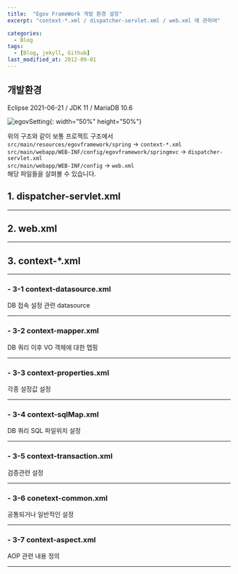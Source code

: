 ```yaml
---
title:  "Egov FrameWork 개발 환경 설정"
excerpt: "context-*.xml / dispatcher-servlet.xml / web.xml 에 관하여"

categories:
  - Blog
tags:
  - [Blog, jekyll, Github]
last_modified_at: 2012-09-01
---
```




## 개발환경
Eclipse 2021-06-21 / JDK 11 / MariaDB 10.6

![egovSetting](https://user-images.githubusercontent.com/60166805/132089102-5d559296-55d6-4993-a45d-4908da88369d.PNG){: width="50%" height="50%"}

위의 구조와 같이 보통 프로젝트 구조에서<br>
`src/main/resources/egovframework/spring` -> `context-*.xml`<br>
 `src/main/webapp/WEB-INF/config/egovframework/springmvc` -> `dispatcher-servlet.xml`<br>
 `src/main/webapp/WEB-INF/config` -> `web.xml`<br>
 해당 파일들을 살펴볼 수 있습니다.


## 1. dispatcher-servlet.xml

---
## 2. web.xml

---
## 3. context-*.xml

---
### - 3-1 context-datasource.xml
   DB 접속 설정 관련 datasource

---
### - 3-2 context-mapper.xml
   DB 쿼리 이후 VO 객체에 대한 맵핑

---
### - 3-3 context-properties.xml
   각종 설정값 설정

---
### - 3-4 context-sqlMap.xml
   DB 쿼리 SQL 파일위치 설정

---
### - 3-5 context-transaction.xml
   검증관련 설정

---
### - 3-6 conetext-common.xml
   공통되거나 일반적인 설정

---
### - 3-7 context-aspect.xml
   AOP 관련 내용 정의

---

